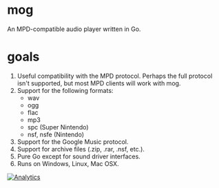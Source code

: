 # mog

An MPD-compatible audio player written in Go.

# goals

1. Useful compatibility with the MPD protocol. Perhaps the full protocol isn't supported, but most MPD clients will work with mog.
1. Support for the following formats:
   * wav
   * ogg
   * flac
   * mp3
   * spc (Super Nintendo)
   * nsf, nsfe (Nintendo)
1. Support for the Google Music protocol.
1. Support for archive files (.zip, .rar, .nsf, etc.).
1. Pure Go except for sound driver interfaces.
1. Runs on Windows, Linux, Mac OSX.

[![Analytics](https://ga-beacon.appspot.com/UA-46765694-1/mog?pixel)](https://github.com/mjibson/goread)
